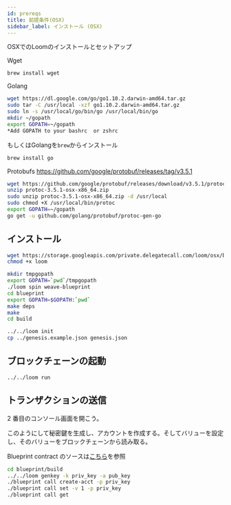 ```yaml
---
id: prereqs
title: 前提条件(OSX)
sidebar_label: インストール (OSX)
---
```

OSXでのLoomのインストールとセットアップ

Wget

    brew install wget

Golang

```bash
wget https://dl.google.com/go/go1.10.2.darwin-amd64.tar.gz
sudo tar -C /usr/local -xzf go1.10.2.darwin-amd64.tar.gz
sudo ln -s /usr/local/go/bin/go /usr/local/bin/go
mkdir ~/gopath
export GOPATH=~/gopath
*Add GOPATH to your bashrc  or zshrc
```

もしくはGolangを`brew`からインストール

```bash
brew install go
```

Protobufs https://github.com/google/protobuf/releases/tag/v3.5.1

```bash
wget https://github.com/google/protobuf/releases/download/v3.5.1/protoc-3.5.1-osx-x86_64.zip
unzip protoc-3.5.1-osx-x86_64.zip
sudo unzip protoc-3.5.1-osx-x86_64.zip -d /usr/local
sudo chmod +X /usr/local/bin/protoc
export GOPATH=~/gopath
go get -u github.com/golang/protobuf/protoc-gen-go
```

## インストール

```bash
wget https://storage.googleapis.com/private.delegatecall.com/loom/osx/build-139/loom
chmod +x loom

mkdir tmpgopath
export GOPATH=`pwd`/tmpgopath
./loom spin weave-blueprint
cd blueprint
export GOPATH=$GOPATH:`pwd`
make deps
make
cd build

../../loom init
cp ../genesis.example.json genesis.json
```

## ブロックチェーンの起動

    ../../loom run
    

## トランザクションの送信

2 番目のコンソール画面を開こう。   
  
このようにして秘密鍵を生成し、アカウントを作成する。そしてバリューを設定し、そのバリューをブロックチェーンから読み取る。

Blueprint contract のソースは[こちら](https://github.com/loomnetwork/weave-blueprint)を参照

```bash
cd blueprint/build
../../loom genkey -k priv_key -a pub_key
./blueprint call create-acct -p priv_key
./blueprint call set -v 1 -p priv_key
./blueprint call get
```